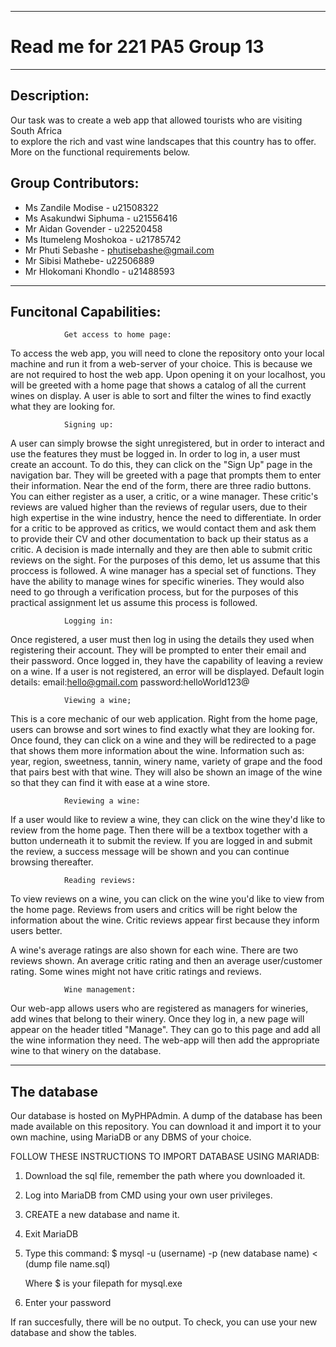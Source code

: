 ******************************************************************
# Read me for 221 PA5 Group 13
******************************************************************
## Description:
Our task was to create a web app that allowed tourists who are visiting South Africa\
to explore the rich and vast wine landscapes that this country has to offer.\
More on the functional requirements below.

## Group Contributors:
- Ms Zandile Modise - u21508322
- Ms Asakundwi Siphuma - u21556416
- Mr Aidan Govender - u22520458
- Ms Itumeleng Moshokoa - u21785742
- Mr Phuti Sebashe - phutisebashe@gmail.com
- Mr Sibisi Mathebe- u22506889
- Mr Hlokomani Khondlo - u21488593

*****************************************************************
## Funcitonal Capabilities:
                Get access to home page:
                
To access the web app, you will need to clone the repository onto your
local machine and run it from a web-server of your choice. This is because
we are not required to host the web app.
Upon opening it on your localhost, you will be greeted with a home page that
shows a catalog of all the current wines on display. A user is able to sort
and filter the wines to find exactly what they are looking for.

                Signing up:

A user can simply browse the sight unregistered, but in order to interact and
use the features they must be logged in. In order to log in, a user must create an
account. To do this, they can click on the "Sign Up" page in the navigation bar.
They will  be greeted with a page that prompts them to enter their information.
Near the end of the form, there are three radio buttons. You can either register as a user,
a critic, or a wine manager.
These critic's reviews are valued higher than the reviews of regular users, due to
their high expertise in the wine industry, hence the need to differentiate.
In order for a critic to be approved as critics, we would contact them and ask them to
provide their CV and other documentation to back up their status as a critic. A decision
is made internally and they are then able to submit critic reviews on the sight.
For the purposes of this demo, let us assume that this proccess is followed.
A wine manager has a special set of functions. They have the ability to manage wines
for specific wineries. They would also need to go through a verification process, but
for the purposes of this practical assignment let us assume this process is followed.

                Logging in:
                        
Once registered, a user must then log in using the details they used when registering their account.
They will be prompted to enter their email and their password. Once logged in, they have the
capability of leaving a review on a wine.
If a user is not registered, an error will be displayed.
Default login details: email:hello@gmail.com
                       password:helloWorld123@


                Viewing a wine;
                
This is a core mechanic of our web application. Right from the home page, users can browse and sort wines
to find exactly what they are looking for. Once found, they can click on a wine and they will be redirected to
a page that shows them more information about the wine. Information such as: year, region, sweetness, tannin,
winery name, variety of grape and the food that pairs best with that wine. They will also be shown an image
of the wine so that they can find it with ease at a wine store.


                Reviewing a wine:
                        
If a user would like to review a wine, they can click on the wine they'd like to review from the
home page. Then there will be a textbox together with a button underneath it to submit the review.
If you are logged in and submit the review, a success message will be shown and you can 
continue browsing thereafter.

                Reading reviews:
To view reviews on a wine, you can click on the wine you'd like to view from the home page. Reviews from users and critics
will be right below the information about the wine. Critic reviews appear first because they inform users
better. 

A wine's average ratings are also shown for each wine. There are two reviews shown. An average
critic rating and then an average user/customer rating. Some wines might not have critic ratings and reviews.

                Wine management:
Our web-app allows users who are registered as managers for wineries, add wines that belong to their
winery. Once they log in, a new page will appear on the header titled "Manage". They can go to this page
and add all the wine information they need. The web-app will then add the appropriate wine to that
winery on the database.
*****************************************************************
## The database

Our database is hosted on MyPHPAdmin. A dump of the database has been made available on this repository.
You can download it and import it to your own machine, using MariaDB or any DBMS of your choice.

FOLLOW THESE INSTRUCTIONS TO IMPORT DATABASE USING MARIADB:

1. Download the sql file, remember the path where you downloaded it.

2. Log into MariaDB from CMD using your own user privileges.

3. CREATE a new database and name it.

3. Exit MariaDB

4. Type this command: 
	$ mysql -u (username) -p (new database name) < (dump file name.sql)

	Where $ is your filepath for mysql.exe
5. Enter your password

If ran succesfully, there will be no output. To check, you can use your new database and show the tables.

